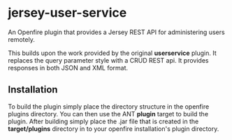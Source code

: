 jersey-user-service
===================

An Openfire plugin that provides a Jersey REST API for administering users remotely.

This builds upon the work provided by the original **userservice** plugin. It replaces the query parameter style with a CRUD REST api. It provides responses in both JSON and XML format.

Installation
------------

To build the plugin simply place the directory structure in the openfire plugins directory. You can then use the ANT **plugin** target to build the plugin. After building simply place the .jar file that is created in the **target/plugins** directory in to your openfire installation's plugin directory.